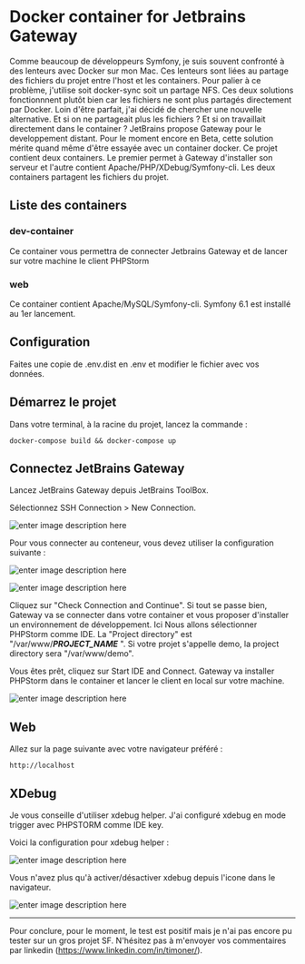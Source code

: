 # Docker container for Jetbrains Gateway
Comme beaucoup de développeurs Symfony, je suis souvent confronté à des lenteurs avec Docker sur mon Mac. Ces lenteurs sont liées au partage des fichiers du projet entre l'host et les containers. Pour palier à ce problème, j'utilise soit docker-sync soit un partage NFS. Ces deux solutions fonctionnnent plutôt bien car les fichiers ne sont plus partagés directement par Docker. Loin d'être parfait, j'ai décidé de chercher une nouvelle alternative. Et si on ne partageait plus les fichiers ? Et si on travaillait directement dans le container ? JetBrains propose Gateway pour le developpement distant. Pour le moment encore en Beta, cette solution mérite quand même d'être essayée avec un container docker. Ce projet contient deux containers. Le premier permet à Gateway d'installer son serveur et l'autre contient Apache/PHP/XDebug/Symfony-cli. Les deux containers partagent les fichiers du projet. 
## Liste des containers
### dev-container
Ce container vous permettra de connecter Jetbrains Gateway et de lancer sur votre machine le client PHPStorm
### web
Ce container contient Apache/MySQL/Symfony-cli. Symfony 6.1 est installé au 1er lancement.
## Configuration
Faites une copie de .env.dist en .env et modifier le fichier avec vos données. 
## Démarrez le projet
Dans votre terminal, à la racine du projet, lancez la commande :

    docker-compose build && docker-compose up
    
## Connectez JetBrains Gateway
Lancez JetBrains Gateway depuis JetBrains ToolBox. 

Sélectionnez SSH Connection > New Connection.  

![enter image description here](doc/screen1.png)

Pour vous connecter au conteneur, vous devez utiliser la configuration suivante :

![enter image description here](doc/screen2.png)

![enter image description here](doc/screen3.png)
    
Cliquez sur "Check Connection and Continue". Si tout se passe bien, Gateway va se connecter dans votre container et vous proposer d'installer un environnement de développement. Ici Nous allons sélectionner PHPStorm comme IDE. La "Project directory" est "/var/www/***PROJECT_NAME*** ". Si votre projet s'appelle demo, la project directory sera "/var/www/demo". 

Vous êtes prêt, cliquez sur Start IDE and Connect. Gateway va installer PHPStorm dans le container et lancer le client en local sur votre machine. 

![enter image description here](doc/screen4.png)

## Web
Allez sur la page suivante avec votre navigateur préféré : 

    http://localhost

## XDebug
Je vous conseille d'utiliser xdebug helper. J'ai configuré xdebug en mode trigger avec PHPSTORM comme IDE key. 

Voici la configuration pour xdebug helper :

![enter image description here](doc/screen5.png)

Vous n'avez plus qu'à activer/désactiver xdebug depuis l'icone dans le navigateur.

![enter image description here](doc/screen6.png)

------------

Pour conclure, pour le moment, le test est positif mais je n'ai pas encore pu tester sur un gros projet SF. N'hésitez pas à m'envoyer vos commentaires par linkedin (https://www.linkedin.com/in/timoner/). 

